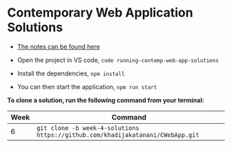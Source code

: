 # Contemporary Web Application Solutions

- [The notes can be found here](https://joeappleton18.github.io/web-dev-2021-notes/)

- Open the project in VS code, `code running-contemp-web-app-solutions`
- Install the dependencies, `npm install`
- You can then start the application, `npm run start`

**To clone a solution, run the following command from your terminal:**

| Week | Command                                                                                                |
| ---- | ------------------------------------------------------------------------------------------------------ |
| 6    | `git clone -b week-4-solutions https://github.com/khadijakatanani/CWebApp.git` |

